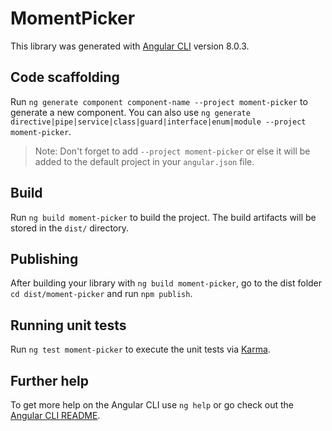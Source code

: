 # MomentPicker

This library was generated with [Angular CLI](https://github.com/angular/angular-cli) version 8.0.3.

## Code scaffolding

Run `ng generate component component-name --project moment-picker` to generate a new component. You can also use `ng generate directive|pipe|service|class|guard|interface|enum|module --project moment-picker`.
> Note: Don't forget to add `--project moment-picker` or else it will be added to the default project in your `angular.json` file. 

## Build

Run `ng build moment-picker` to build the project. The build artifacts will be stored in the `dist/` directory.

## Publishing

After building your library with `ng build moment-picker`, go to the dist folder `cd dist/moment-picker` and run `npm publish`.

## Running unit tests

Run `ng test moment-picker` to execute the unit tests via [Karma](https://karma-runner.github.io).

## Further help

To get more help on the Angular CLI use `ng help` or go check out the [Angular CLI README](https://github.com/angular/angular-cli/blob/master/README.md).
